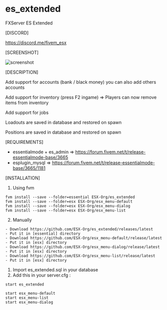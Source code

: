 # es_extended
FXServer ES Extended

[DISCORD]

https://discord.me/fivem_esx

[SCREENSHOT]

![screenshot](http://i.imgur.com/aPFdJl3.jpg)

[DESCRIPTION]

Add support for accounts (bank / black money) you can also add others accounts

Add support for inventory (press F2 ingame) => Players can now remove items from inventory

Add support for jobs

Loadouts are saved in database and restored on spawn

Positions are saved in database and restored on spawn

[REQUIREMENTS]

- essentialmode + es_admin => https://forum.fivem.net/t/release-essentialmode-base/3665
- esplugin_mysql => https://forum.fivem.net/t/release-essentialmode-base/3665/1181

[INSTALLATION]

1) Using fvm
```
fvm install --save --folder=essential ESX-Org/es_extended
fvm install --save --folder=esx ESX-Org/esx_menu-default
fvm install --save --folder=esx ESX-Org/esx_menu-dialog
fvm install --save --folder=esx ESX-Org/esx_menu-list

```

2) Manually
```
- Download https://github.com/ESX-Org/es_extended/releases/latest
- Put it in [essential] directory
- Download https://github.com/ESX-Org/esx_menu-default/release/latest
- Put it in [esx] directory
- Download https://github.com/ESX-Org/esx_menu-dialog/release/latest
- Put it in [esx] directory
- Download https://github.com/ESX-Org/esx_menu-list/release/latest
- Put it in [esx] directory
```

1) Import es_extended.sql in your database
2) Add this in your server.cfg :

```
start es_extended

start esx_menu-default
start esx_menu-list
start esx_menu-dialog
```

